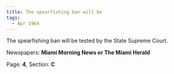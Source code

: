 ```yaml
---  
title: The spearfishing ban will be  
tags:  
  - Apr 1964  
---  
```

  
The spearfishing ban will be tested by the State Supreme Court.  
  
Newspapers: **Miami Morning News or The Miami Herald**  
  
Page: **4**, Section: **C** 
